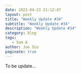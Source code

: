 ```yaml
---
date: 2022-04-23 21:12:47
layout: post
title: "Weekly Update #34"
subtitle: "Weekly Update #34"
description: "Weekly Update #34"
category: blog
tags:
   - Sem A
author: Joe Siu
paginate: true
---
```

To be update...
